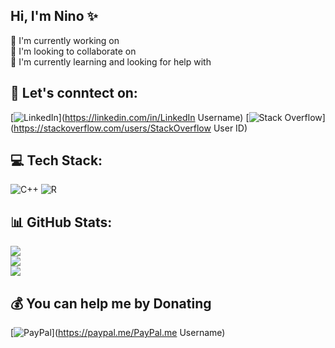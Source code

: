 ## Hi, I'm Nino ✨

🤖 I'm currently working on<br/>
👫 I'm looking to collaborate on<br/>
🌱 I'm currently learning and looking for help with<br/>


## 👋 Let's conntect on:
[![LinkedIn](https://img.shields.io/badge/LinkedIn-%230077B5.svg?logo=linkedin&logoColor=white)](https://linkedin.com/in/LinkedIn Username) [![Stack Overflow](https://img.shields.io/badge/-Stackoverflow-FE7A16?logo=stack-overflow&logoColor=white)](https://stackoverflow.com/users/StackOverflow User ID) 

## 💻 Tech Stack:
![C++](https://img.shields.io/badge/c++-%2300599C.svg?style=for-the-badge&logo=c%2B%2B&logoColor=white) ![R](https://img.shields.io/badge/r-%23276DC3.svg?style=for-the-badge&logo=r&logoColor=white)
## 📊 GitHub Stats:
![](https://github-readme-stats.vercel.app/api?username=nino2705&theme=dark&hide_border=false&include_all_commits=false&count_private=false)<br/>
![](https://nirzak-streak-stats.vercel.app/?user=nino2705&theme=dark&hide_border=false)<br/>
![](https://github-readme-stats.vercel.app/api/top-langs/?username=nino2705&theme=dark&hide_border=false&include_all_commits=false&count_private=false&layout=compact)

## 💰 You can help me by Donating
[![PayPal](https://img.shields.io/badge/PayPal-00457C?style=for-the-badge&logo=paypal&logoColor=white)](https://paypal.me/PayPal.me Username)
